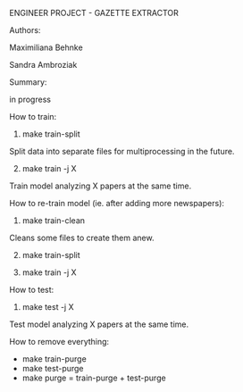 ENGINEER PROJECT - GAZETTE EXTRACTOR

Authors:

Maximiliana Behnke

Sandra Ambroziak

Summary:


in progress

How to train:

1) make train-split

Split data into separate files for multiprocessing in the future.

2) make train -j X

Train model analyzing X papers at the same time.


How to re-train model (ie. after adding more newspapers):


1) make train-clean

Cleans some files to create them anew.

2) make train-split

3) make train -j X


How to test:


1) make test -j X

Test model analyzing X papers at the same time.


How to remove everything:

- make train-purge
- make test-purge
- make purge = train-purge + test-purge
